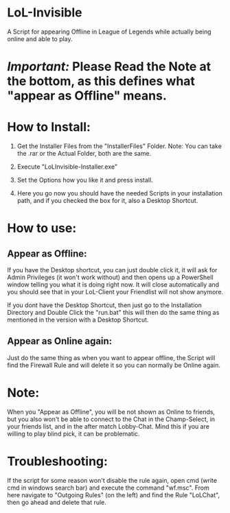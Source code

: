 # LoL-Invisible
A Script for appearing Offline in League of Legends while actually being online and able to play.

# *Important:* Please Read the Note at the bottom, as this defines what "appear as Offline" means.

# How to Install:

1. Get the Installer Files from the "InstallerFiles" Folder. Note: You can take the .rar or the Actual Folder, both are the same.

2. Execute "LoLInvisible-Installer.exe"

3. Set the Options how you like it and press install.

4. Here you go now you should have the needed Scripts in your installation path, and if you checked the box for it, also a Desktop Shortcut.


# How to use:

## Appear as Offline:
If you have the Desktop shortcut, you can just double click it, it will ask for Admin Privileges (it won't work without) and then opens up a PowerShell window telling you what it is doing right now.
It will close automatically and you should see that in your LoL-Client your Friendlist will not show anymore.

If you dont have the Desktop Shortcut, then just go to the Installation Directory and Double Click the "run.bat" this will then do the same thing as mentioned in the version with a Desktop Shortcut.

## Appear as Online again:
Just do the same thing as when you want to appear offline, the Script will find the Firewall Rule and will delete it so you can normally be Online again.

# **Note:**
When you "Appear as Offline", you will be not shown as Online to friends, but you also won't be able to connect to the Chat in the Champ-Select, in your friends list, and in the after match Lobby-Chat.
Mind this if you are willing to play blind pick, it can be problematic. 

# Troubleshooting:
If the script for some reason won't disable the rule again, open cmd (write cmd in windows search bar) and execute the command "wf.msc".
From here navigate to "Outgoing Rules" (on the left) and find the Rule "LoLChat", then go ahead and delete that rule.

